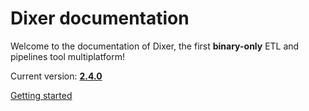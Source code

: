 # Dixer documentation

Welcome to the documentation of Dixer, the first **binary-only** ETL and pipelines tool multiplatform!

Current version: [**2.4.0**](Changelog.md#240-_-march-20-2024)

<a href="Getting-started/" title="Getting Started" class="md-button md-button--primary"> Getting started </a>